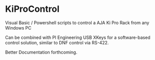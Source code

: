 # KiProControl
Visual Basic / Powershell scripts to control a AJA Ki Pro Rack from any Windows PC

Can be combined with PI Engineering USB XKeys for a software-based control solution, similar to DNF control via RS-422.

Better Documentation forthcoming.
